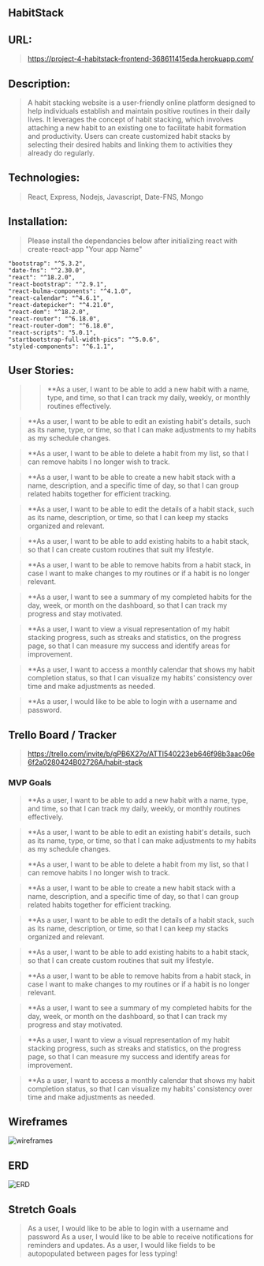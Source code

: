 ## HabitStack

## URL: 
> https://project-4-habitstack-frontend-368611415eda.herokuapp.com/

## Description: 
> A habit stacking website is a user-friendly online platform designed to help individuals establish and maintain positive routines in their daily lives. It leverages the concept of habit stacking, which involves attaching a new habit to an existing one to facilitate habit formation and productivity. Users can create customized habit stacks by selecting their desired habits and linking them to activities they already do regularly.

 ## Technologies: 
 > React, Express, Nodejs, Javascript, Date-FNS, Mongo

## Installation:
> Please install the dependancies below after initializing react with create-react-app "Your app Name"
    
    "bootstrap": "^5.3.2",
    "date-fns": "^2.30.0",
    "react": "^18.2.0",
    "react-bootstrap": "^2.9.1",
    "react-bulma-components": "^4.1.0",
    "react-calendar": "^4.6.1",
    "react-datepicker": "^4.21.0",
    "react-dom": "^18.2.0",
    "react-router": "^6.18.0",
    "react-router-dom": "^6.18.0",
    "react-scripts": "5.0.1",
    "startbootstrap-full-width-pics": "^5.0.6",
    "styled-components": "^6.1.1",

## User Stories:
>> **As a user, I want to be able to add a new habit with a name, type, and time, so that I can track my daily, weekly, or monthly routines effectively.

> **As a user, I want to be able to edit an existing habit's details, such as its name, type, or time, so that I can make adjustments to my habits as my schedule changes.

> **As a user, I want to be able to delete a habit from my list, so that I can remove habits I no longer wish to track.

> **As a user, I want to be able to create a new habit stack with a name, description, and a specific time of day, so that I can group related habits together for efficient tracking.

> **As a user, I want to be able to edit the details of a habit stack, such as its name, description, or time, so that I can keep my stacks organized and relevant.

> **As a user, I want to be able to add existing habits to a habit stack, so that I can create custom routines that suit my lifestyle.

> **As a user, I want to be able to remove habits from a habit stack, in case I want to make changes to my routines or if a habit is no longer relevant.

> **As a user, I want to see a summary of my completed habits for the day, week, or month on the dashboard, so that I can track my progress and stay motivated.

> **As a user, I want to view a visual representation of my habit stacking progress, such as streaks and statistics, on the progress page, so that I can measure my success and identify areas for improvement.

> **As a user, I want to access a monthly calendar that shows my habit completion status, so that I can visualize my habits' consistency over time and make adjustments as needed.

> **As a user, I would like to be able to login with a username and password. 

## Trello Board / Tracker
> https://trello.com/invite/b/gPB6X27o/ATTI540223eb646f98b3aac06e6f2a0280424B02726A/habit-stack

### MVP Goals
> **As a user, I want to be able to add a new habit with a name, type, and time, so that I can track my daily, weekly, or monthly routines effectively.

> **As a user, I want to be able to edit an existing habit's details, such as its name, type, or time, so that I can make adjustments to my habits as my schedule changes.

> **As a user, I want to be able to delete a habit from my list, so that I can remove habits I no longer wish to track.

> **As a user, I want to be able to create a new habit stack with a name, description, and a specific time of day, so that I can group related habits together for efficient tracking.

> **As a user, I want to be able to edit the details of a habit stack, such as its name, description, or time, so that I can keep my stacks organized and relevant.

> **As a user, I want to be able to add existing habits to a habit stack, so that I can create custom routines that suit my lifestyle.

> **As a user, I want to be able to remove habits from a habit stack, in case I want to make changes to my routines or if a habit is no longer relevant.

> **As a user, I want to see a summary of my completed habits for the day, week, or month on the dashboard, so that I can track my progress and stay motivated.

> **As a user, I want to view a visual representation of my habit stacking progress, such as streaks and statistics, on the progress page, so that I can measure my success and identify areas for improvement.

> **As a user, I want to access a monthly calendar that shows my habit completion status, so that I can visualize my habits' consistency over time and make adjustments as needed.

## Wireframes
![wireframes](https://media.git.generalassemb.ly/user/49337/files/efa33d8e-2dec-4d34-943e-63fb92e59324)

## ERD
![ERD](https://media.git.generalassemb.ly/user/49337/files/5849eca5-c6ac-453e-818f-5dfe705eed36)

## Stretch Goals
> As a user, I would like to be able to login with a username and password
> As a user, I would like to be able to receive notifications for reminders and updates.
> As a user, I would like fields to be autopopulated between pages for less typing!

